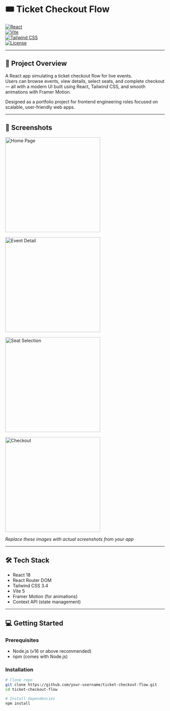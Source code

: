 # 🎟️ Ticket Checkout Flow

[![React](https://img.shields.io/badge/React-18.3.0-blue?logo=react)](https://reactjs.org/)  
[![Vite](https://img.shields.io/badge/Vite-5.0.0-brightgreen?logo=vite)](https://vitejs.dev/)  
[![Tailwind CSS](https://img.shields.io/badge/Tailwind_CSS-3.4.0-blue?logo=tailwind-css)](https://tailwindcss.com/)  
[![License](https://img.shields.io/github/license/your-username/ticket-checkout-flow)](LICENSE)

---

## 🚀 Project Overview

A React app simulating a ticket checkout flow for live events.  
Users can browse events, view details, select seats, and complete checkout — all with a modern UI built using React, Tailwind CSS, and smooth animations with Framer Motion.

Designed as a portfolio project for frontend engineering roles focused on scalable, user-friendly web apps.

---

## 📸 Screenshots

<div style="display: flex; gap: 1rem; flex-wrap: wrap;">
  <img src="screenshots/home.png" alt="Home Page" width="300" />
  <img src="screenshots/event-detail.png" alt="Event Detail" width="300" />
  <img src="screenshots/seat-selection.png" alt="Seat Selection" width="300" />
  <img src="screenshots/checkout.png" alt="Checkout" width="300" />
</div>

_Replace these images with actual screenshots from your app_

---

## 🛠️ Tech Stack

- React 18
- React Router DOM
- Tailwind CSS 3.4
- Vite 5
- Framer Motion (for animations)
- Context API (state management)

---

## 💻 Getting Started

### Prerequisites

- Node.js (v16 or above recommended)
- npm (comes with Node.js)

### Installation

```bash
# Clone repo
git clone https://github.com/your-username/ticket-checkout-flow.git
cd ticket-checkout-flow

# Install dependencies
npm install
```
